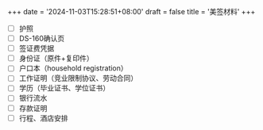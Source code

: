 +++
date = '2024-11-03T15:28:51+08:00'
draft = false
title = '美签材料'
+++

-   [ ] 护照
-   [ ] DS-160确认页
-   [ ] 签证费凭据
-   [ ] 身份证（原件+复印件）
-   [ ] 户口本（household registration）
-   [ ] 工作证明（竞业限制协议、劳动合同）
-   [ ] 学历（毕业证书、学位证书）
-   [ ] 银行流水
-   [ ] 存款证明
-   [ ] 行程、酒店安排
